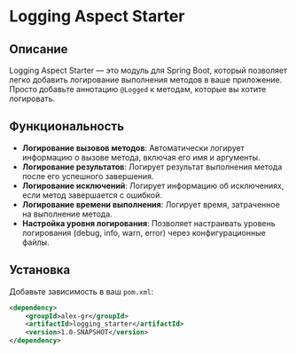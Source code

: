 # Logging Aspect Starter

## Описание

Logging Aspect Starter — это модуль для Spring Boot, который позволяет легко добавить логирование выполнения методов в ваше приложение. Просто добавьте аннотацию `@Logged` к методам, которые вы хотите логировать.

## Функциональность

- **Логирование вызовов методов**: Автоматически логирует информацию о вызове метода, включая его имя и аргументы.
- **Логирование результатов**: Логирует результат выполнения метода после его успешного завершения.
- **Логирование исключений**: Логирует информацию об исключениях, если метод завершается с ошибкой.
- **Логирование времени выполнения**: Логирует время, затраченное на выполнение метода.
- **Настройка уровня логирования**: Позволяет настраивать уровень логирования (debug, info, warn, error) через конфигурационные файлы.

## Установка

Добавьте зависимость в ваш `pom.xml`:

```xml
<dependency>
    <groupId>alex-gr</groupId>
    <artifactId>logging_starter</artifactId>
    <version>1.0-SNAPSHOT</version>
</dependency>